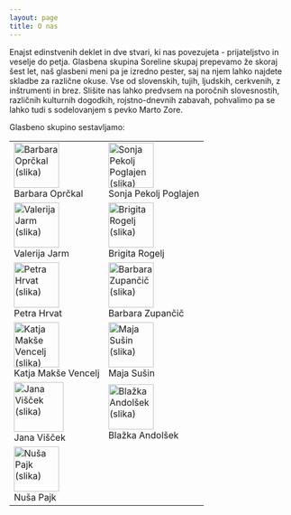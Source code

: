 ```yaml
---
layout: page
title: O nas
---
```


Enajst edinstvenih deklet in dve stvari, ki nas povezujeta - prijateljstvo in veselje do petja. Glasbena skupina Soreline skupaj prepevamo že skoraj šest let, naš glasbeni meni pa je izredno pester, saj na njem lahko najdete skladbe za različne okuse. Vse od slovenskih, tujih, ljudskih, cerkvenih, z inštrumenti in brez. Slišite nas lahko predvsem na poročnih slovesnostih, različnih kulturnih dogodkih, rojstno-dnevnih zabavah, pohvalimo pa se lahko tudi s sodelovanjem s pevko Marto Zore.

Glasbeno skupino sestavljamo:

<table class="table-about">
  <tr>
    <td><div class='img-middle'><img src="{{ site.baseurl }}/public/slike/barbara_g_p.jpg" alt="Barbara Oprčkal (slika)" width="80"></div> Barbara Oprčkal</td>
    <td><div class='img-middle'><img src="{{ site.baseurl }}/public/slike/sonja_p.jpg" alt="Sonja Pekolj Poglajen (slika)" width="80"></div> Sonja Pekolj Poglajen</td>
  </tr>

  <tr>
    <td><div class='img-middle'><img src="{{ site.baseurl }}/public/slike/valerija_p.jpg" alt="Valerija Jarm (slika)" width="80"></div> Valerija Jarm</td>
    <td><div class='img-middle'><img src="{{ site.baseurl }}/public/slike/brigita_p.jpg" alt="Brigita Rogelj (slika)" width="80"></div> Brigita Rogelj</td>
  </tr>

  <tr>
    <td><div class='img-middle'><img src="{{ site.baseurl }}/public/slike/petra_p.jpg" alt="Petra Hrvat (slika)" width="80"></div> Petra Hrvat</td>
    <td><div class='img-middle'><img src="{{ site.baseurl }}/public/slike/barbara_p.jpg" alt="Barbara Zupančič (slika)" width="80"></div> Barbara Zupančič</td>
  </tr>

  <tr>
    <td><div class='img-middle'><img src="{{ site.baseurl }}/public/slike/katja_p.jpg" alt="Katja Makše Vencelj (slika)" width="80"></div> Katja Makše Vencelj</td>
    <td><div class='img-middle'><img src="{{ site.baseurl }}/public/slike/maja_p.jpg" alt="Maja Sušin (slika)" width="80"></div> Maja Sušin</td>
  </tr>

  <tr>
    <td><div class='img-middle'><img src="{{ site.baseurl }}/public/slike/jana_p.jpg" alt="Jana Višček (slika)" width="88"></div> Jana Višček</td>
    <td><div class='img-middle'><img src="{{ site.baseurl }}/public/slike/blazka_p.png" alt="Blažka Andolšek (slika)" width="80"></div> Blažka Andolšek</td>
  </tr>

  <tr>
    <td colspan="2"><div class='img-middle'><img src="{{ site.baseurl }}/public/slike/nusa_p.png" alt="Nuša Pajk (slika)" width="80"></div> Nuša Pajk</td>
  </tr>
</table>
